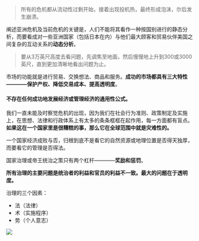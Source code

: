 > 所有的危机都从流动性过剩开始，接着出现投机热，最终形成泡沫，尔后发生崩溃。

阐述亚洲危机及当前危机的关键是，人们不能将其看作一种按国别进行的静态分析，而要看成对一些亚洲国家（包括日本在内）与他们最大顾客和贸易伙伴美国之间复杂的互动关系的**动态分析**。

> 要从3万英尺高度去看问题，先调焦至地面，然后慢慢地上升到300或3000英尺，直到更加清晰地看出问题为止。

市场的功能就是进行贸易、交换想法、商品和服务。**成功的市场都具有三大特性————保护产权、降低交易成本、提高透明度**。

#### 不存在任何成功地发展经济或管理经济的通用性公式。

我们一直未能及时察觉危机的出现，因为我们在社会行为准则、政策制定及实施上，在思想、法律和行政体系上有太多的条条框框在起作用，每一方面都有盲点。**如果这在一个国家里是很糟糕的事，那么它在全球范围中就是灾难性的。**

一个国家经济成败与否，归根到底不是看它的自然资源或地理位置是否得天独厚，而要看它的管理是否得法。

国家治理或帝王统治之策只有两个杠杆————**奖励和惩罚**。

**所有治理的主要问题是统治者的利益和官员的利益不一致。**最大的问题在于**透明度。**

治理的三个因素：

- 法（法律）
- 术（实施程序）
- 势（个人意志）

![](/assets/组织机构生命树.png)


